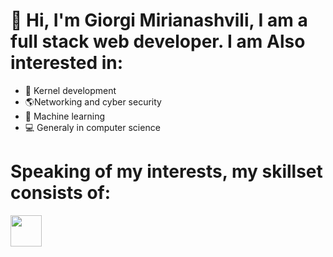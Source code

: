 # 👋 Hi, I'm Giorgi Mirianashvili, I am a full stack web developer. I am Also interested in:
- 💾 Kernel development
- 🌎Networking and cyber security
- 🤖 Machine learning
- 💻 Generaly in computer science
# Speaking of my interests, my skillset consists of:
<img src="https://upload.wikimedia.org/wikipedia/commons/6/6a/JavaScript-logo.png" width=50px href="https://www.javascript.com/">
